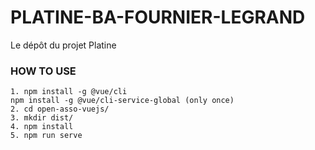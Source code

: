 # PLATINE-BA-FOURNIER-LEGRAND

Le dépôt du projet Platine

### HOW TO USE
```
1. npm install -g @vue/cli 
npm install -g @vue/cli-service-global (only once)
2. cd open-asso-vuejs/
3. mkdir dist/
4. npm install
5. npm run serve 
```
